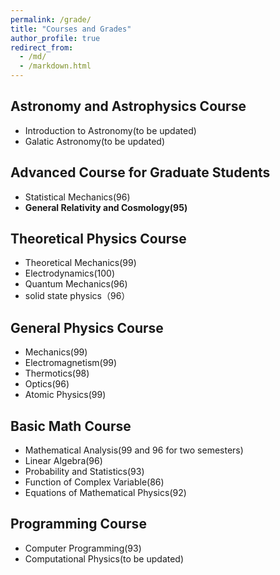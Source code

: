 ```yaml
---
permalink: /grade/
title: "Courses and Grades"
author_profile: true
redirect_from: 
  - /md/
  - /markdown.html
---
```


## Astronomy and Astrophysics Course

* Introduction to Astronomy(to be updated)
* Galatic Astronomy(to be updated)



## Advanced Course for Graduate Students

* Statistical Mechanics(96)
* **General Relativity and Cosmology(95)**

## Theoretical Physics Course
 * Theoretical Mechanics(99)
 * Electrodynamics(100)
 * Quantum Mechanics(96)
 * solid state physics（96）

## General Physics Course
 * Mechanics(99)
 * Electromagnetism(99)
 * Thermotics(98)
 * Optics(96)
 * Atomic Physics(99)
 
## Basic Math Course
 * Mathematical Analysis(99 and 96 for two semesters)
 * Linear Algebra(96)
 * Probability and Statistics(93)
 * Function of Complex Variable(86)
 * Equations of Mathematical Physics(92)


## Programming Course
 * Computer Programming(93)
 * Computational Physics(to be updated)



